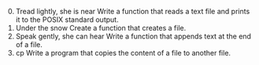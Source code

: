 0. Tread lightly, she is near 
Write a function that reads a text file and prints it to the POSIX standard output.
1. Under the snow 
Create a function that creates a file.
2. Speak gently, she can hear 
Write a function that appends text at the end of a file.
3. cp 
Write a program that copies the content of a file to another file.

